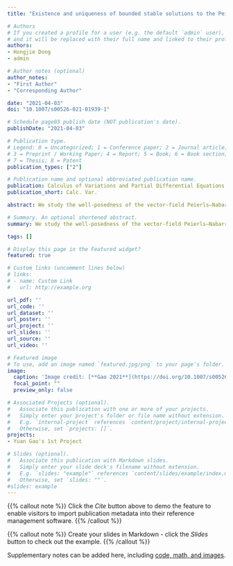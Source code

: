 ```yaml
---
title: "Existence and uniqueness of bounded stable solutions to the Peierls–Nabarro model for curved dislocations"

# Authors
# If you created a profile for a user (e.g. the default `admin` user), write the username (folder name) here 
# and it will be replaced with their full name and linked to their profile.
authors:
- Hongjie Dong
- admin

# Author notes (optional)
author_notes:
- "First Author"
- "Corresponding Author"

date: "2021-04-03"
doi: "10.1007/s00526-021-01939-1"

# Schedule page03 publish date (NOT publication's date).
publishDate: "2021-04-03"

# Publication type.
# Legend: 0 = Uncategorized; 1 = Conference paper; 2 = Journal article;
# 3 = Preprint / Working Paper; 4 = Report; 5 = Book; 6 = Book section;
# 7 = Thesis; 8 = Patent
publication_types: ["2"]

# Publication name and optional abbreviated publication name.
publication: Calculus of Variations and Partial Differential Equations
publication_short: Calc. Var.

abstract: We study the well-posedness of the vector-field Peierls–Nabarro model for curved dislocations with a double well potential and a bi-states limit at far field. Using the Dirichlet to Neumann map, the 3D Peierls–Nabarro model is reduced to a nonlocal scalar Ginzburg–Landau equation. We derive an integral formulation of the nonlocal operator, whose kernel is anisotropic and positive when Poisson’s ratio. We then prove that any bounded stable solution to this nonlocal scalar Ginzburg–Landau equation has a 1D profile, which corresponds to the PDE version of flatness result for minimal surfaces with anisotropic nonlocal perimeter. Based on this, we finally obtain that steady states to the nonlocal scalar equation, as well as the original Peierls–Nabarro model, can be characterized as a one-parameter family of straight dislocation solutions to a rescaled 1D Ginzburg–Landau equation with the half Laplacian.

# Summary. An optional shortened abstract.
summary: We study the well-posedness of the vector-field Peierls–Nabarro model for curved dislocations with a double well potential and a bi-states limit at far field.

tags: []

# Display this page in the Featured widget?
featured: true

# Custom links (uncomment lines below)
# links:
# - name: Custom Link
#   url: http://example.org

url_pdf: ''
url_code: ''
url_dataset: ''
url_poster: ''
url_project: ''
url_slides: ''
url_source: ''
url_video: ''

# Featured image
# To use, add an image named `featured.jpg/png` to your page's folder. 
image:
  caption: 'Image credit: [**Gao 2021**](https://doi.org/10.1007/s00526-021-01939-1)'
  focal_point: ""
  preview_only: false

# Associated Projects (optional).
#   Associate this publication with one or more of your projects.
#   Simply enter your project's folder or file name without extension.
#   E.g. `internal-project` references `content/project/internal-project/index.md`.
#   Otherwise, set `projects: []`.
projects:
- Yuan Gao's 1st Project

# Slides (optional).
#   Associate this publication with Markdown slides.
#   Simply enter your slide deck's filename without extension.
#   E.g. `slides: "example"` references `content/slides/example/index.md`.
#   Otherwise, set `slides: ""`.
#slides: example
---
```


 {{% callout note %}}
 Click the *Cite* button above to demo the feature to enable visitors to import publication metadata into their reference management software.
 {{% /callout %}}

 {{% callout note %}}
Create your slides in Markdown - click the *Slides* button to check out the example.
{{% /callout %}}

 Supplementary notes can be added here, including [code, math, and images](https://wowchemy.com/docs/writing-markdown-latex/).